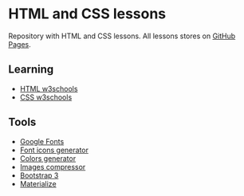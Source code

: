 HTML and CSS lessons
====================
Repository with HTML and CSS lessons. All lessons stores on [GitHub Pages](https://greeflas.github.io/html-css-lessons/).

Learning
--------

* [HTML w3schools](https://www.w3schools.com/html/default.asp)
* [CSS w3schools](https://www.w3schools.com/css/default.asp)

Tools
-----

* [Google Fonts](https://fonts.google.com/)
* [Font icons generator](https://icomoon.io/app/#/select)
* [Colors generator](https://coolors.co/app)
* [Images compressor](https://tinypng.com/)
* [Bootstrap 3](https://getbootstrap.com/docs/3.3/)
* [Materialize](http://materializecss.com)